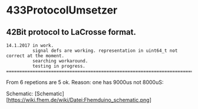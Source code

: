 # 433ProtocolUmsetzer
## 42Bit protocol to LaCrosse format.

```
14.1.2017 in work. 
          signal defs are working. representation in uint64_t not correct at the moment.
          searching workaround.
          testing in progress.  
==========================================================================================
```

From 6 repetions are 5 ok. Reason: one has 9000us not 8000uS:

Schematic:
[Schematic] [https://wiki.fhem.de/wiki/Datei:Fhemduino_schematic.png]
